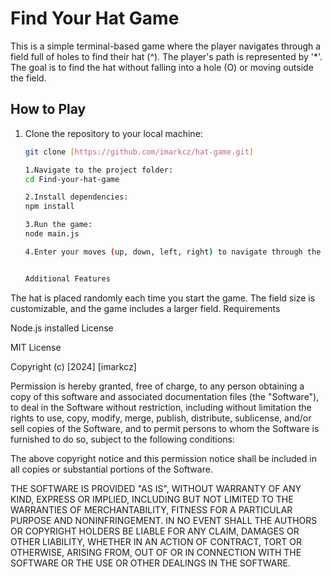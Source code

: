 # Find Your Hat Game

This is a simple terminal-based game where the player navigates through a field full of holes to find their hat (^). The player's path is represented by '*'. The goal is to find the hat without falling into a hole (O) or moving outside the field.

## How to Play

1. Clone the repository to your local machine:

   ```bash
   git clone [https://github.com/imarkcz/hat-game.git]

   1.Navigate to the project folder:
   cd Find-your-hat-game

   2.Install dependencies:
   npm install

   3.Run the game:
   node main.js

   4.Enter your moves (up, down, left, right) to navigate through the field and find the hat.


   Additional Features

The hat is placed randomly each time you start the game.
The field size is customizable, and the game includes a larger field.
Requirements

Node.js installed
License

MIT License

Copyright (c) [2024] [imarkcz]

Permission is hereby granted, free of charge, to any person obtaining a copy
of this software and associated documentation files (the "Software"), to deal
in the Software without restriction, including without limitation the rights
to use, copy, modify, merge, publish, distribute, sublicense, and/or sell
copies of the Software, and to permit persons to whom the Software is
furnished to do so, subject to the following conditions:

The above copyright notice and this permission notice shall be included in all
copies or substantial portions of the Software.

THE SOFTWARE IS PROVIDED "AS IS", WITHOUT WARRANTY OF ANY KIND, EXPRESS OR
IMPLIED, INCLUDING BUT NOT LIMITED TO THE WARRANTIES OF MERCHANTABILITY,
FITNESS FOR A PARTICULAR PURPOSE AND NONINFRINGEMENT. IN NO EVENT SHALL THE
AUTHORS OR COPYRIGHT HOLDERS BE LIABLE FOR ANY CLAIM, DAMAGES OR OTHER
LIABILITY, WHETHER IN AN ACTION OF CONTRACT, TORT OR OTHERWISE, ARISING FROM,
OUT OF OR IN CONNECTION WITH THE SOFTWARE OR THE USE OR OTHER DEALINGS IN THE
SOFTWARE.
